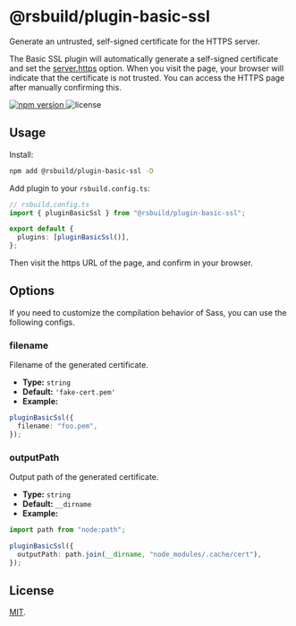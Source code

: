 # @rsbuild/plugin-basic-ssl

Generate an untrusted, self-signed certificate for the HTTPS server.

The Basic SSL plugin will automatically generate a self-signed certificate and set the [server.https](https://rsbuild.dev/config/server/https) option. When you visit the page, your browser will indicate that the certificate is not trusted. You can access the HTTPS page after manually confirming this.

<p>
  <a href="https://npmjs.com/package/@rsbuild/plugin-basic-ssl">
   <img src="https://img.shields.io/npm/v/@rsbuild/plugin-basic-ssl?style=flat-square&colorA=564341&colorB=EDED91" alt="npm version" />
  </a>
  <img src="https://img.shields.io/badge/License-MIT-blue.svg?style=flat-square&colorA=564341&colorB=EDED91" alt="license" />
</p>

## Usage

Install:

```bash
npm add @rsbuild/plugin-basic-ssl -D
```

Add plugin to your `rsbuild.config.ts`:

```ts
// rsbuild.config.ts
import { pluginBasicSsl } from "@rsbuild/plugin-basic-ssl";

export default {
  plugins: [pluginBasicSsl()],
};
```

Then visit the https URL of the page, and confirm in your browser.

## Options

If you need to customize the compilation behavior of Sass, you can use the following configs.

### filename

Filename of the generated certificate.

- **Type:** `string`
- **Default:** `'fake-cert.pem'`
- **Example:**

```ts
pluginBasicSsl({
  filename: "foo.pem",
});
```

### outputPath

Output path of the generated certificate.

- **Type:** `string`
- **Default:** `__dirname`
- **Example:**

```ts
import path from "node:path";

pluginBasicSsl({
  outputPath: path.join(__dirname, "node_modules/.cache/cert"),
});
```

## License

[MIT](./LICENSE).
